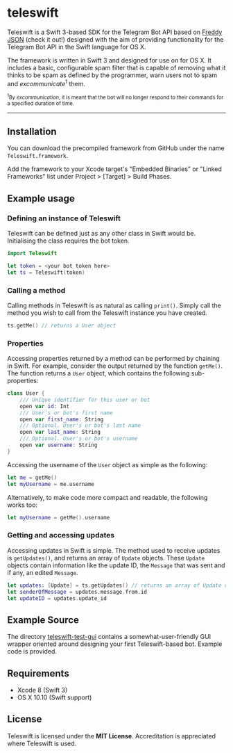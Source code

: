 # teleswift
Teleswift is a Swift 3-based SDK for the Telegram Bot API based on [Freddy JSON](https://github.com/bignerdranch/Freddy) (check it out!) designed with the aim of providing functionality for the Telegram Bot API in the Swift language for OS X.

The framework is written in Swift 3 and designed for use on for OS X. It includes a basic, configurable spam filter that is capable of removing what it thinks to be spam as defined by the programmer, warn users not to spam and *excommunicate*<sup>1</sup> them.

<sub><sup>1</sup>By *excommunication*, it is meant that the bot will no longer respond to their commands for a specified duration of time.</sub>

---

## Installation
You can download the precompiled framework from GitHub under the name `Teleswift.framework`.

Add the framework to your Xcode target's "Embedded Binaries" or "Linked Frameworks" list under Project > [Target] > Build Phases.

## Example usage

### Defining an instance of Teleswift
Teleswift can be defined just as any other class in Swift would be. Initialising the class requires the bot token.
```Swift
import Teleswift

let token = <your bot token here>
let ts = Teleswift(token)
```

### Calling a method
Calling methods in Teleswift is as natural as calling `print()`. Simply call the method you wish to call from the Teleswift instance you have created.
```Swift
ts.getMe() // returns a User object
```

### Properties
Accessing properties returned by a method can be performed by chaining in Swift. For example, consider the output returned by the function `getMe()`. The function returns a `User` object, which contains the following sub-properties:
```Swift
class User {
	/// Unique identifier for this user or bot
	open var id: Int
	/// User's or bot's first name
	open var first_name: String
	/// Optional. User's or bot's last name
	open var last_name: String
	/// Optional. User's or bot's username
	open var username: String
}
```
Accessing the username of the `User` object as simple as the following:
```Swift
let me = getMe()
let myUsername = me.username
```
Alternatively, to make code more compact and readable, the following works too:
```Swift
let myUsername = getMe().username
```

### Getting and accessing updates
Accessing updates in Swift is simple. The method used to receive updates is `getUpdates()`, and returns an array of `Update` objects. These `Update` objects contain information like the update ID, the `Message` that was sent and if any, an edited `Message`.
```Swift
let updates: [Update] = ts.getUpdates() // returns an array of Update objects in native Teleswift types.
let senderOfMessage = updates.message.from.id
let updateID = updates.update_id
```

## Example Source
The directory [teleswift-test-gui](https://github.com/perhapsmaybeharry/teleswift/tree/master/teleswift-test-gui) contains a somewhat-user-friendly GUI wrapper oriented around designing your first Teleswift-based bot. Example code is provided.

## Requirements
- Xcode 8 (Swift 3)
- OS X 10.10 (Swift support)

## License
Teleswift is licensed under the **MIT License**. Accreditation is appreciated where Teleswift is used.

